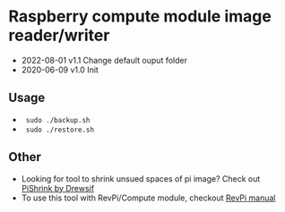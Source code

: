 # Raspberry compute module image reader/writer

- 2022-08-01 v1.1 Change default ouput folder
- 2020-06-09 v1.0 Init 

## Usage

- <code> sudo ./backup.sh</code>
- <code> sudo ./restore.sh</code>

## Other

- Looking for tool to shrink unsued spaces of pi image? Check out [PiShrink by Drewsif](https://github.com/Drewsif/PiShrink)
- To use this tool with RevPi/Compute module, checkout [RevPi manual](./README-Rev-Pi.md)